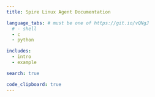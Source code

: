 ```yaml
---
title: Spire Linux Agent Documentation

language_tabs: # must be one of https://git.io/vQNgJ
  # - shell
  - c
  - python

includes:
  - intro
  - example

search: true

code_clipboard: true
---
```

